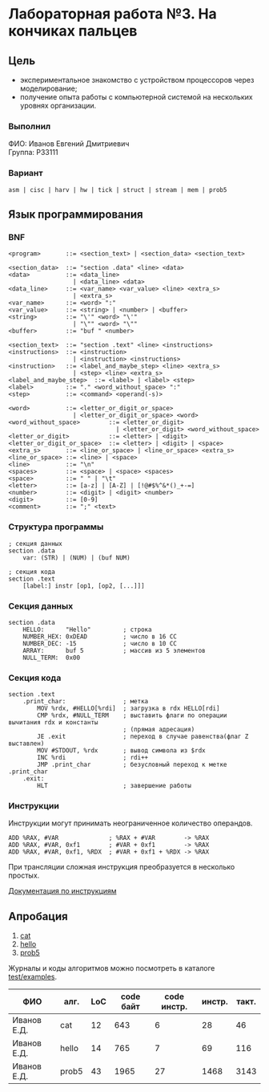 # Лабораторная работа №3. На кончиках пальцев

## Цель

- экспериментальное знакомство с устройством процессоров через моделирование; 
- получение опыта работы с компьютерной системой на нескольких уровнях организации.

### Выполнил
ФИО: Иванов Евгений Дмитриевич<br>
Группа: P33111

### Вариант

`asm | cisc | harv | hw | tick | struct | stream | mem | prob5`

## Язык программирования

### BNF

``` ebnf
<program>       ::= <section_text> | <section_data> <section_text>

<section_data>  ::= "section .data" <line> <data>
<data>          ::= <data_line> 
                  | <data_line> <data>
<data_line>     ::= <var_name> <var_value> <line> <extra_s> 
                  | <extra_s>
<var_name>      ::= <word> ":"
<var_value>     ::= <string> | <number> | <buffer>
<string>        ::= "\'" <word> "\'" 
                  | "\"" <word> "\""
<buffer>        ::= "buf " <number>

<section_text>  ::= "section .text" <line> <instructions>
<instructions>  ::= <instruction> 
                  | <instruction> <instructions>
<instruction>   ::= <label_and_maybe_step> <line> <extra_s>
                  | <step> <line> <extra_s>
<label_and_maybe_step>  ::= <label> | <label> <step>
<label>         ::= "." <word_without_space> ":"
<step>          ::= <command> <operand(-s)>

<word>          ::= <letter_or_digit_or_space> 
                  | <letter_or_digit_or_space> <word>
<word_without_space>        ::= <letter_or_digit> 
                              | <letter_or_digit> <word_without_space>
<letter_or_digit>           ::= <letter> | <digit>
<letter_or_digit_or_space>  ::= <letter> | <digit> | <space>
<extra_s>       ::= <line_or_space> | <line_or_space> <extra_s>
<line_or_space> ::= <line> | <space>
<line>          ::= "\n" 
<spaces>        ::= <space> | <space> <spaces>
<space>         ::= " " | "\t"
<letter>        ::= [a-z] | [A-Z] | [!@#$%^&*()_+-=]
<number>        ::= <digit> | <digit> <number>
<digit>         ::= [0-9]
<comment>       ::= ";" <text>
```

### Структура программы

```
; секция данных
section .data
    var: (STR) | (NUM) | (buf NUM)

; секция кода
section .text
    [label:] instr [op1, [op2, [...]]]
```

### Секция данных

```
section .data
    HELLO:      "Hello"         ; строка
    NUMBER_HEX: 0xDEAD          ; число в 16 СС
    NUMBER_DEC: -15             ; число в 10 СС
    ARRAY:      buf 5           ; массив из 5 элементов
    NULL_TERM:  0x00
```

### Секция кода

```
section .text
    .print_char:                ; метка
        MOV %rdx, #HELLO[%rdi]  ; загрузка в rdx HELLO[rdi]
        CMP %rdx, #NULL_TERM    ; выставить флаги по операции вычитания rdx и константы
                                ; (прямая адресация)
        JE .exit                ; переход в случае равенства(флаг Z выставлен)
        MOV #STDOUT, %rdx       ; вывод символа из $rdx
        INC %rdi                ; rdi++
        JMP .print_char         ; безусловный переход к метке .print_char
    .exit:
        HLT                     ; завершение работы
```

### Инструкции

Инструкции могут принимать неограниченное количество операндов.

```
ADD %RAX, #VAR              ; %RAX + #VAR        -> %RAX
ADD %RAX, #VAR, 0xf1        ; #VAR + 0xf1        -> %RAX
ADD %RAX, #VAR, 0xf1, %RDX  ; #VAR + 0xf1 + %RDX -> %RAX
```

При трансляции сложная инструкция преобразуется в несколько простых.

[Документация по инструкциям](resources/instructions.md)





## Апробация

1. [cat](test/examples/cat.pyasm)
2. [hello](test/examples/hello.pyasm)
3. [prob5](test/examples/prob5.pyasm)

Журналы и коды алгоритмов можно посмотреть в каталоге [test/examples](test/examples).

| ФИО         | алг.  | LoC | code байт | code инстр. | инстр. | такт. | 
|-------------|-------|-----|-----------|-------------|--------|-------|
| Иванов Е.Д. | cat   | 12  | 643       | 6           | 28     | 46    |
| Иванов Е.Д. | hello | 14  | 765       | 7           | 69     | 116   |
| Иванов Е.Д. | prob5 | 43  | 1965      | 27          | 1468   | 3143  |















